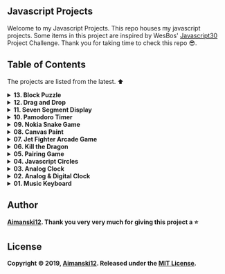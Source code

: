 ## Javascript Projects

Welcome to my Javascript Projects. This repo houses my javascript projects. Some items in this project are inspired by WesBos' [Javascript30](https://javascript30.com/) Project Challenge. Thank you for taking time to check this repo :sunglasses:.

## Table of Contents

The projects are listed from the latest. :arrow_up:

<details>
  <summary><strong>13. Block Puzzle<strong></summary>
  
  ### OverView :sunglasses:

> Block Puzzles are one of my favorite toys that I always play with when I was a little boy. I was inspired to build this using my javascript skills and I am so happy. I also learned a lot of things building this. 

</details>


<details>
  <summary><strong>12. Drag and Drop<strong></summary>
  
  ### OverView :sunglasses:

> Making draggable element in JS are one of the most interesting features that I always love to put my hands on. So I tried to build one TodoList to enhance my skills. I learned so many Javascript functions ans HTML elements when I build this app. 

[View it live from your browser.](http://bit.ly/aiman-js12-dragndrop) Deployed with Firebase through ReactJS<br>
[Watch Short Video Clip](https://www.youtube.com/watch?v=KOctk_GGe4c&feature=youtu.be) <br>
[View project source code](https://github.com/Aimanski12/Javascript_Projects/tree/proj12).

<div float="left">
  <a href="https://youtu.be/KOctk_GGe4c">
    <img src="https://github.com/Aimanski12/proj-resource/blob/master/libs/proj-js12-dragNdrop.gif" alt="screen shot">
  </a>
</div>

</details>


<details>
  <summary><strong>11. Seven Segment Display<strong></summary>
  
  ### OverView :sunglasses:

> Seven Segment Display or SSD is a common display design for electronic devices. I build one like this to understand its core concepts and visualization structure and why it is called seven segment. I enjoyed and learned a lot in building this project. 

[View it live from your browser.](http://bit.ly/aiman-js11-sevensegment) Deployed with Firebase through ReactJS<br>
[Watch Short Video Clip](https://youtu.be/TyO07BxubSg) <br>
[View project source code](https://github.com/Aimanski12/Javascript_Projects/tree/proj11).

<div float="left">
  <a href="https://youtu.be/TyO07BxubSg">
    <img src="https://github.com/Aimanski12/proj-resource/blob/master/libs/proj-js11-sevensegment.gif" alt="screen shot">
  </a>
</div>

</details>


<details>
  <summary><strong>10. Pamodoro Timer<strong></summary>
  
  ### OverView :sunglasses:

  > Pamodoro timer is one of the examples to exercise your javascript skills. So, for this challenge I build one that contains audio effects, start pause and stop button, functionality and audio controls.

  [View it live from your browser.](http://bit.ly/aiman-js10-pamodoro) Deployed with Firebase through ReactJS<br>
  [Watch Short Video Clip](https://youtu.be/iDkn6D-JbJo) <br>
  [View project source code](https://github.com/Aimanski12/Javascript_Projects/tree/proj10).

  <div float="left">
    <a href="https://youtu.be/iDkn6D-JbJo">
      <img src="https://github.com/Aimanski12/proj-resource/blob/master/libs/proj-js10-pamodoro.gif" alt="screen shot">
    </a>
  </div>
</details>

<details>
  <summary><strong>09. Nokia Snake Game<strong></summary>
  
  ### OverView :sunglasses:

  I build this snake game app that is inspired by the famous Nokia cellphone game. 

  [View it live from your browser.](http://bit.ly/aiman-js09-snakegame) Deployed with Firebase through ReactJS<br>
  [Watch Short Video Clip](https://youtu.be/CuBiikmc_vI) <br>
  [View project source code](https://github.com/Aimanski12/Javascript_Projects/tree/proj09).

  <div float="left">
    <a href="https://youtu.be/CuBiikmc_vI">
      <img src="https://github.com/Aimanski12/proj-resource/blob/master/libs/proj-09-snake.gif" alt="screen shot">
    </a>
  </div>
</details>


<details>
  <summary><strong>08. Canvas Paint<strong></summary>
  
  ### OverView :sunglasses:

  HTML Canvas is one of the most fascinating things that like to play with. So I created this canvas project that allows the user to create images using mouse as their brush. I enjoyed creating this project and I learned a lot from it. 

  [View it live from your browser](http://bit.ly/aiman-js08-canvas) Deployed with Firebase through ReactJS<br>
  [Watch Short Video Clip](https://youtu.be/JBiNqM2tNtU) <br>
  [View project source code](https://github.com/Aimanski12/Javascript_Projects/tree/proj08).

  <div float="left">
    <a href="https://youtu.be/JBiNqM2tNtU">
      <img src="https://github.com/Aimanski12/proj-resource/blob/master/libs/proj-08-canvas.gif" alt="screen shot">
    </a>
  </div>
</details>



<details>
  <summary><strong>07. Jet Fighter Arcade Game<strong></summary>
  
  ### OverView :sunglasses:

  This is an app that is inspired by Jet Fighter arcade game. I created this app for this project because I was inspired by the animations and audio effects.

  [View it live from your browser](http://bit.ly/aiman-js07-jetfighter) Deployed with Firebase through ReactJS<br>
  [Watch Short Video Clip](https://youtu.be/8WTpfiNCJC4) on Youtube.<br>
  [View project source code](https://github.com/Aimanski12/Javascript_Projects/tree/proj07).

  <div float="left">
    <a href="https://youtu.be/8WTpfiNCJC4">
      <img src="https://user-images.githubusercontent.com/32781697/60228296-d8e56600-9857-11e9-9a91-6646c667c6d0.gif" alt="screen shot">
    </a>
  </div>
  
</details>


<details>
  <summary><strong>06. Kill the Dragon</strong></summary>
  
  ### OverView :sunglasses:

  This is a game app that has the same principles of Whack-A-Mole. In this app, I have added more characters and replace the Mole character to a dragon. I have also added audio effects and some css animations.

  [View it live from your browser](http://bit.ly/aiman-js06-killthedragon). Deployed with Firebase through ReactJS<br>
  [Watch Short Video Clip](https://youtu.be/GmZhFm44Nsk) on YouTube<br>
  [View project source code](https://github.com/Aimanski12/Javascript_Projects/tree/proj06).

  <div float="left">
    <a href="https://youtu.be/GmZhFm44Nsk">
      <img src="https://user-images.githubusercontent.com/32781697/59968240-12d30700-94fc-11e9-924b-9ca82f89fc2f.gif" alt="screen shot">
    </a>
  </div>
</details>


<details>
  <summary><strong>05. Pairing Game</strong></summary>
  
  ### Overview :sunglasses:

  Pairing Game is one the most common programming exercises and so I decided to create one. In this app, I have integrated some audio effects to make this app a little interesting. I had so much fun building this application and I learned a lot from it.

  [View it live from your browser](http://bit.ly/aiman-js05-pairinggame). Deployed with Firebase through ReactJS<br>
  [Watch Short Video Clip](https://www.youtube.com/watch?v=xg9Lok5UCZA) on YouTube<br>
  [View project source code](https://github.com/Aimanski12/Javascript_Projects/tree/proj05).

  <div float="left">
    <a href="https://www.youtube.com/watch?v=xg9Lok5UCZA">
      <img src="https://user-images.githubusercontent.com/32781697/59236072-2c01bc80-8bba-11e9-82f3-eb2a101ca2ea.gif" alt="screen shot">
    </a>
  </div>
</details>



<details>
  <summary><strong>04. Javascript Circles</strong></summary>

  ### Overview :sunglasses:

  This is an application that generates multiple random circles in the browser. It is using javascript canvass to create 2d circles and increase its size as in a fraction of time. 

  [View it live from your browser](http://bit.ly/aiman-js04-circles) <br>
  [Watch Short Video Clip](https://www.youtube.com/watch?v=03MPwtkB0fY) on Youtube <br>
  [View project source code](https://github.com/Aimanski12/Javascript_Projects/tree/proj04)

  <div float="left">
    <a href="https://www.youtube.com/watch?v=03MPwtkB0fY">
      <img src="https://user-images.githubusercontent.com/32781697/59149326-bccd7200-89d9-11e9-81ea-e8dfa153037b.gif" alt="screen shot">
    </a>
  </div>
</details>


<details>
  <summary><strong>03. Analog Clock</strong></summary>

  ### Overview :sunglasses:

  This Analog Clock is built from [p5.js](https://p5js.org/) a JS client-side library for creating graphic and interactive experiences for the user. <br>
  You can use this app if you need to run some clock on your desktop.

  [View it live from your browser](http://bit.ly/aiman-js03-analogclock) <br>
  [Watch Short Video Clip](https://www.youtube.com/watch?v=KEb3TGOjB5Y&feature=youtu.be) <br>
  [View project source code](https://github.com/Aimanski12/Javascript_Projects/tree/proj03)


  <div float="left">
    <a href="https://www.youtube.com/watch?v=KEb3TGOjB5Y&feature=youtu.be">
      <img src="https://user-images.githubusercontent.com/32781697/58377318-fff00580-7f42-11e9-803f-88fbffc9e4af.gif" alt="screen shot">
    </a>
  </div>
</details>


<details>
  <summary><strong>02. Analog & Digital Clock</strong></summary>

  ### Overview :sunglasses:

  This is an app that outputs digital and analog clock on your browser. The analog clock is using javascript and css animations.

  [View it live from your browser](http://bit.ly/aiman-js02-analogclock) <br>
  [Watch Short Video Clip](https://www.youtube.com/watch?v=vOa3j6Z2vrw). <br>
  [View project source code](https://github.com/Aimanski12/Javascript_Projects/tree/proj02).

  <div float="left">
    <a href="https://www.youtube.com/watch?v=vOa3j6Z2vrw">
      <img src="https://user-images.githubusercontent.com/32781697/57983633-ecf8a500-7a19-11e9-9a20-28704f18e800.gif" alt="screen shot">
    </a>
  </div>
</details>


<details>
  <summary><strong>01. Music Keyboard</strong></summary>

  ### Overview :sunglasses:

  This project is a simple musical keyboard that plays a sound whenever you press a key that corresponds to the sound. This application allows you to create simple music rythms on the fly. 

  [View it live from your browser](http://bit.ly/aiman-js01-keyboard) <br>
  [Watch Short Video Clip](https://www.youtube.com/watch?v=4dpbqbb1AWQ&feature=youtu.be). <br>
  [View project source code](https://github.com/Aimanski12/Javascript_Projects/tree/proj01).

  <div float="left">
    <a href="https://www.youtube.com/watch?v=4dpbqbb1AWQ&feature=youtu.be">
      <img src="https://user-images.githubusercontent.com/32781697/57826349-87ca5880-7768-11e9-8d04-098de21edeb4.jpg" alt="screen shot">
    </a>
  </div>
</details>

## Author

[Aimanski12](http://bit.ly/aiman-profile-github).
Thank you very very much for giving this project a :star:

## License 

Copyright © 2019, [Aimanski12](http://bit.ly/aiman-profile-github).
Released under the [MIT License](LICENSE).
